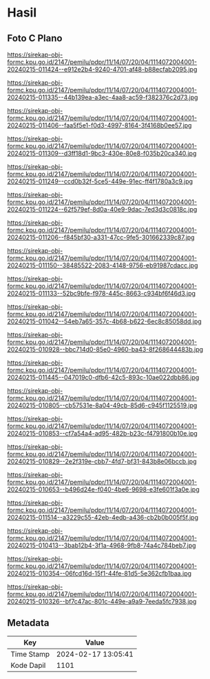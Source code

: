# Hasil

## Foto C Plano

https://sirekap-obj-formc.kpu.go.id/2147/pemilu/pdpr/11/14/07/20/04/1114072004001-20240215-011424--e912e2b4-9240-4701-af48-b88ecfab2095.jpg

https://sirekap-obj-formc.kpu.go.id/2147/pemilu/pdpr/11/14/07/20/04/1114072004001-20240215-011335--44b139ea-a3ec-4aa8-ac59-f382376c2d73.jpg

https://sirekap-obj-formc.kpu.go.id/2147/pemilu/pdpr/11/14/07/20/04/1114072004001-20240215-011406--faa5f5e1-f0d3-4997-8164-3f4168b0ee57.jpg

https://sirekap-obj-formc.kpu.go.id/2147/pemilu/pdpr/11/14/07/20/04/1114072004001-20240215-011309--d3ff18d1-9bc3-430e-80e8-f035b20ca340.jpg

https://sirekap-obj-formc.kpu.go.id/2147/pemilu/pdpr/11/14/07/20/04/1114072004001-20240215-011249--ccd0b32f-5ce5-449e-91ec-ff4f1780a3c9.jpg

https://sirekap-obj-formc.kpu.go.id/2147/pemilu/pdpr/11/14/07/20/04/1114072004001-20240215-011224--62f579ef-8d0a-40e9-9dac-7ed3d3c0818c.jpg

https://sirekap-obj-formc.kpu.go.id/2147/pemilu/pdpr/11/14/07/20/04/1114072004001-20240215-011206--f845bf30-a331-47cc-9fe5-301662339c87.jpg

https://sirekap-obj-formc.kpu.go.id/2147/pemilu/pdpr/11/14/07/20/04/1114072004001-20240215-011150--38485522-2083-4148-9756-eb91987cdacc.jpg

https://sirekap-obj-formc.kpu.go.id/2147/pemilu/pdpr/11/14/07/20/04/1114072004001-20240215-011133--52bc9bfe-f978-445c-8663-c934bf6f46d3.jpg

https://sirekap-obj-formc.kpu.go.id/2147/pemilu/pdpr/11/14/07/20/04/1114072004001-20240215-011042--54eb7a65-357c-4b68-b622-6ec8c85058dd.jpg

https://sirekap-obj-formc.kpu.go.id/2147/pemilu/pdpr/11/14/07/20/04/1114072004001-20240215-010928--bbc714d0-85e0-4960-ba43-8f268644483b.jpg

https://sirekap-obj-formc.kpu.go.id/2147/pemilu/pdpr/11/14/07/20/04/1114072004001-20240215-011445--047019c0-dfb6-42c5-893c-10ae022dbb86.jpg

https://sirekap-obj-formc.kpu.go.id/2147/pemilu/pdpr/11/14/07/20/04/1114072004001-20240215-010805--cb57531e-8a04-49cb-85d6-c945f1125519.jpg

https://sirekap-obj-formc.kpu.go.id/2147/pemilu/pdpr/11/14/07/20/04/1114072004001-20240215-010853--cf7a54a4-ad95-482b-b23c-f4791800b10e.jpg

https://sirekap-obj-formc.kpu.go.id/2147/pemilu/pdpr/11/14/07/20/04/1114072004001-20240215-010829--2e2f319e-cbb7-4fd7-bf31-843b8e06bccb.jpg

https://sirekap-obj-formc.kpu.go.id/2147/pemilu/pdpr/11/14/07/20/04/1114072004001-20240215-010653--b496d24e-f040-4be6-9698-e3fe601f3a0e.jpg

https://sirekap-obj-formc.kpu.go.id/2147/pemilu/pdpr/11/14/07/20/04/1114072004001-20240215-011514--a3229c55-42eb-4edb-a436-cb2b0b005f5f.jpg

https://sirekap-obj-formc.kpu.go.id/2147/pemilu/pdpr/11/14/07/20/04/1114072004001-20240215-010413--3bab12b4-3f1a-4968-9fb8-74a4c784beb7.jpg

https://sirekap-obj-formc.kpu.go.id/2147/pemilu/pdpr/11/14/07/20/04/1114072004001-20240215-010354--06fcd16d-15f1-44fe-81d5-5e362cfb1baa.jpg

https://sirekap-obj-formc.kpu.go.id/2147/pemilu/pdpr/11/14/07/20/04/1114072004001-20240215-010326--bf7c47ac-801c-449e-a9a9-7eeda5fc7938.jpg


## Metadata

| Key        | Value               |
| ---------- | ------------------- |
| Time Stamp | 2024-02-17 13:05:41 |
| Kode Dapil | 1101                |




